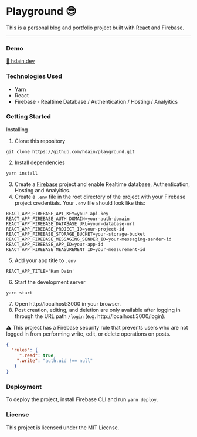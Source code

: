 # Playground 😎

This is a personal blog and portfolio project built with React and Firebase.

---

### Demo
<a href="https://hdain.dev">
 🔗 hdain.dev
</a>

### Technologies Used
- Yarn
- React
- Firebase - Realtime Database / Authentication / Hosting / Analyitics

### Getting Started
Installing
1. Clone this repository
```
git clone https://github.com/hdain/playground.git
```
2. Install dependencies
```
yarn install
```
3. Create a [Firebase](https://firebase.google.com/?hl=ko) project and enable Realtime database, Authentication, Hosting and Analyitics.
4. Create a `.env` file in the root directory of the project with your Firebase project credentials. Your `.env` file should look like this:

```text
REACT_APP_FIREBASE_API_KEY=your-api-key
REACT_APP_FIREBASE_AUTH_DOMAIN=your-auth-domain
REACT_APP_FIREBASE_DATABASE_URL=your-database-url
REACT_APP_FIREBASE_PROJECT_ID=your-project-id
REACT_APP_FIREBASE_STORAGE_BUCKET=your-storage-bucket
REACT_APP_FIREBASE_MESSAGING_SENDER_ID=your-messaging-sender-id
REACT_APP_FIREBASE_APP_ID=your-app-id
REACT_APP_FIREBASE_MEASUREMENT_ID=your-measurement-id
```
5. Add your app title to `.env`
```
REACT_APP_TITLE='Ham Dain'
``` 
6. Start the development server
```
yarn start
```
7. Open http://localhost:3000 in your browser.
8. Post creation, editing, and deletion are only available after logging in through the URL path `/login` (e.g. http://localhost:3000/login).

⚠️ This project has a Firebase security rule that prevents users who are not logged in from performing write, edit, or delete operations on posts.
```json
{
  "rules": {
     ".read": true,
    ".write": "auth.uid !== null"
   }
}
```
### Deployment
To deploy the project, install Firebase CLI and run `yarn deploy`.

### License
This project is licensed under the MIT License.

